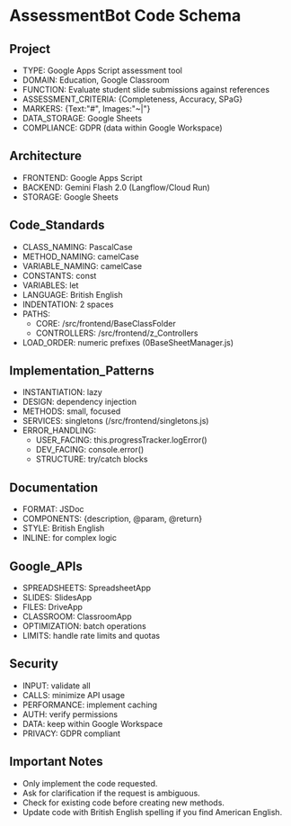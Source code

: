 # AssessmentBot Code Schema

## Project

- TYPE: Google Apps Script assessment tool
- DOMAIN: Education, Google Classroom
- FUNCTION: Evaluate student slide submissions against references
- ASSESSMENT_CRITERIA: {Completeness, Accuracy, SPaG}
- MARKERS: {Text:"#", Images:"~|"}
- DATA_STORAGE: Google Sheets
- COMPLIANCE: GDPR (data within Google Workspace)

## Architecture

- FRONTEND: Google Apps Script
- BACKEND: Gemini Flash 2.0 (Langflow/Cloud Run)
- STORAGE: Google Sheets

## Code_Standards

- CLASS_NAMING: PascalCase
- METHOD_NAMING: camelCase
- VARIABLE_NAMING: camelCase
- CONSTANTS: const
- VARIABLES: let
- LANGUAGE: British English
- INDENTATION: 2 spaces
- PATHS:
  - CORE: /src/frontend/BaseClassFolder
  - CONTROLLERS: /src/frontend/z_Controllers
- LOAD_ORDER: numeric prefixes (0BaseSheetManager.js)

## Implementation_Patterns

- INSTANTIATION: lazy
- DESIGN: dependency injection
- METHODS: small, focused
- SERVICES: singletons (/src/frontend/singletons.js)
- ERROR_HANDLING:
  - USER_FACING: this.progressTracker.logError()
  - DEV_FACING: console.error()
  - STRUCTURE: try/catch blocks

## Documentation

- FORMAT: JSDoc
- COMPONENTS: {description, @param, @return}
- STYLE: British English
- INLINE: for complex logic

## Google_APIs

- SPREADSHEETS: SpreadsheetApp
- SLIDES: SlidesApp
- FILES: DriveApp
- CLASSROOM: ClassroomApp
- OPTIMIZATION: batch operations
- LIMITS: handle rate limits and quotas

## Security

- INPUT: validate all
- CALLS: minimize API usage
- PERFORMANCE: implement caching
- AUTH: verify permissions
- DATA: keep within Google Workspace
- PRIVACY: GDPR compliant

## Important Notes

- Only implement the code requested.
- Ask for clarification if the request is ambiguous.
- Check for existing code before creating new methods.
- Update code with British English spelling if you find American English.
